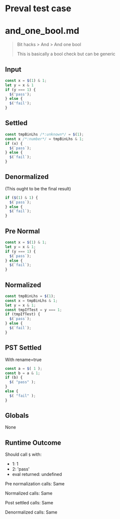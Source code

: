 # Preval test case

# and_one_bool.md

> Bit hacks > And > And one bool
>
> This is basically a bool check but can be generic

## Input

`````js filename=intro
const x = $(1) & 1;
let y = x & 1
if (y === 1) {
  $('pass');
} else {
  $('fail');
}
`````

## Settled


`````js filename=intro
const tmpBinLhs /*:unknown*/ = $(1);
const x /*:number*/ = tmpBinLhs & 1;
if (x) {
  $(`pass`);
} else {
  $(`fail`);
}
`````

## Denormalized
(This ought to be the final result)

`````js filename=intro
if ($(1) & 1) {
  $(`pass`);
} else {
  $(`fail`);
}
`````

## Pre Normal


`````js filename=intro
const x = $(1) & 1;
let y = x & 1;
if (y === 1) {
  $(`pass`);
} else {
  $(`fail`);
}
`````

## Normalized


`````js filename=intro
const tmpBinLhs = $(1);
const x = tmpBinLhs & 1;
let y = x & 1;
const tmpIfTest = y === 1;
if (tmpIfTest) {
  $(`pass`);
} else {
  $(`fail`);
}
`````

## PST Settled
With rename=true

`````js filename=intro
const a = $( 1 );
const b = a & 1;
if (b) {
  $( "pass" );
}
else {
  $( "fail" );
}
`````

## Globals

None

## Runtime Outcome

Should call `$` with:
 - 1: 1
 - 2: 'pass'
 - eval returned: undefined

Pre normalization calls: Same

Normalized calls: Same

Post settled calls: Same

Denormalized calls: Same
